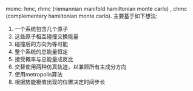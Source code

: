 mcmc: hmc, rhmc (riemannian manifold hamiltonian monte carlo) , chmc (complementary hamiltonian monte carlo).
主要基于如下想法:
1. 一个系统包含几个原子
2. 这些原子相互碰撞交换能量
3. 碰撞后的方向为等可能
4. 整个系统的总能量恒定
5. 接受概率与总能量成反比
6. 交替使用两种仿真轨迹，以兼顾所有主成分方向
7. 使用metropolis算法
8. 根据势能极值出现的位置决定时间步长
